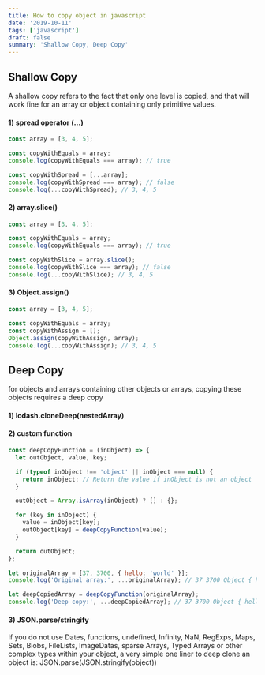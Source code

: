 ```yaml
---
title: How to copy object in javascript
date: '2019-10-11'
tags: ['javascript']
draft: false
summary: 'Shallow Copy, Deep Copy'
---
```


## Shallow Copy

A shallow copy refers to the fact that only one level is copied, and that will work fine for an array or object containing only primitive values.

#### 1) spread operator (...)

```javascript
const array = [3, 4, 5];

const copyWithEquals = array;
console.log(copyWithEquals === array); // true

const copyWithSpread = [...array];
console.log(copyWithSpread === array); // false
console.log(...copyWithSpread); // 3, 4, 5
```

#### 2) array.slice()

```javascript
const array = [3, 4, 5];

const copyWithEquals = array;
console.log(copyWithEquals === array); // true

const copyWithSlice = array.slice();
console.log(copyWithSlice === array); // false
console.log(...copyWithSlice); // 3, 4, 5
```

#### 3) Object.assign()

```javascript
const array = [3, 4, 5];

const copyWithEquals = array;
const copyWithAssign = [];
Object.assign(copyWithAssign, array);
console.log(...copyWithAssign); // 3, 4, 5
```

## Deep Copy

for objects and arrays containing other objects or arrays, copying these objects requires a deep copy

#### 1) lodash.cloneDeep(nestedArray)

#### 2) custom function

```javascript
const deepCopyFunction = (inObject) => {
  let outObject, value, key;

  if (typeof inObject !== 'object' || inObject === null) {
    return inObject; // Return the value if inObject is not an object
  }

  outObject = Array.isArray(inObject) ? [] : {};

  for (key in inObject) {
    value = inObject[key];
    outObject[key] = deepCopyFunction(value);
  }

  return outObject;
};

let originalArray = [37, 3700, { hello: 'world' }];
console.log('Original array:', ...originalArray); // 37 3700 Object { hello: "world" }

let deepCopiedArray = deepCopyFunction(originalArray);
console.log('Deep copy:', ...deepCopiedArray); // 37 3700 Object { hello: "world" }
```

#### 3) JSON.parse/stringify

If you do not use Dates, functions, undefined, Infinity, NaN, RegExps, Maps, Sets, Blobs, FileLists, ImageDatas, sparse Arrays, Typed Arrays or other complex types within your object, a very simple one liner to deep clone an object is: JSON.parse(JSON.stringify(object))
